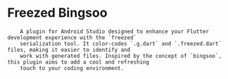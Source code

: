 # Freezed Bingsoo

        A plugin for Android Studio designed to enhance your Flutter development experience with the `freezed`
        serialization tool. It color-codes `.g.dart` and `.freezed.dart` files, making it easier to identify and
        work with generated files. Inspired by the concept of `bingsoo`, this plugin aims to add a cool and refreshing
        touch to your coding environment.
